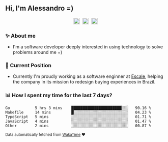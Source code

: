## Hi, I'm Alessandro =)

<p align="center">
  <a href="https://www.linkedin.com/in/alessandro-costa-dev/"><img src="https://img.shields.io/badge/-alessandro--costa--dev-%233f7ec6?style=flat-square&logo=Linkedin&logoColor=white" height="20"/></a>&nbsp;&nbsp;<a href="https://medium.com/@alessandro_costa"><img src="https://img.shields.io/badge/-%40alessandro__costa-%20black?style=flat-square&logo=Medium" height="20"/></a>&nbsp;&nbsp;<a href="mailto:alessandro96fc@gmail.com"><img src="https://img.shields.io/badge/-alessandro96fc%40gmail.com-%23c14438?style=flat-square&logo=Gmail&logoColor=white" height="20"/></a>
</p>

### :sparkles: About me

- I'm a software developer deeply interested in using technology to solve problems around me =)

### :office: Current Position 

-  Currently I'm proudly working as a software enginner at [Escale](https://github.com/escaletech), helping the company in its mission to redesign buying experiences in Brazil.

### :bar_chart: How I spent my time for the last 7 days?

<!--START_SECTION:waka-->
```text
Go           5 hrs 3 mins    ██████████████████████░░░   90.16 % 
Makefile     14 mins         █░░░░░░░░░░░░░░░░░░░░░░░░   04.23 % 
TypeScript   5 mins          ░░░░░░░░░░░░░░░░░░░░░░░░░   01.71 % 
JavaScript   4 mins          ░░░░░░░░░░░░░░░░░░░░░░░░░   01.47 % 
Other        2 mins          ░░░░░░░░░░░░░░░░░░░░░░░░░   00.87 %
```
<!--END_SECTION:waka-->

<sub>Data automatically fetched from [WakaTime](https://wakatime.com/) :heart:</sub>
